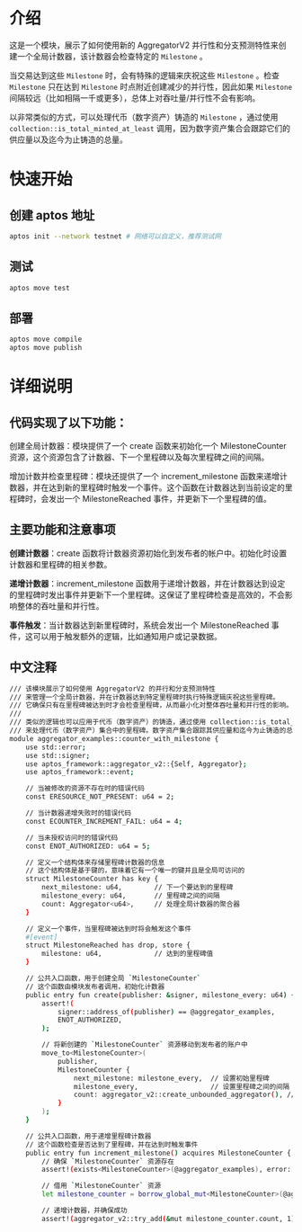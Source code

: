 # 介绍
这是一个模块，展示了如何使用新的 AggregatorV2 并行性和分支预测特性来创建一个全局计数器，该计数器会检查特定的 `Milestone` 。

当交易达到这些 `Milestone` 时，会有特殊的逻辑来庆祝这些 `Milestone` 。检查 `Milestone` 只在达到 `Milestone` 时点附近创建减少的并行性，因此如果 `Milestone` 间隔较远（比如相隔一千或更多），总体上对吞吐量/并行性不会有影响。

以非常类似的方式，可以处理代币（数字资产）铸造的 `Milestone` ，通过使用
`collection::is_total_minted_at_least`
调用，因为数字资产集合会跟踪它们的供应量以及迄今为止铸造的总量。

# 快速开始

## 创建 aptos 地址

```bash
aptos init --network testnet # 网络可以自定义，推荐测试网
```


## 测试
```bash
aptos move test
```

## 部署
```bash
aptos move compile
aptos move publish
```



# 详细说明

## 代码实现了以下功能：

创建全局计数器：模块提供了一个 create 函数来初始化一个 MilestoneCounter 资源，这个资源包含了计数器、下一个里程碑以及每次里程碑之间的间隔。

增加计数并检查里程碑：模块还提供了一个 increment_milestone 函数来递增计数器，并在达到新的里程碑时触发一个事件。这个函数在计数器达到当前设定的里程碑时，会发出一个 MilestoneReached 事件，并更新下一个里程碑的值。


## 主要功能和注意事项

**创建计数器**：create 函数将计数器资源初始化到发布者的帐户中。初始化时设置计数器和里程碑的相关参数。

**递增计数器**：increment_milestone 函数用于递增计数器，并在计数器达到设定的里程碑时发出事件并更新下一个里程碑。这保证了里程碑检查是高效的，不会影响整体的吞吐量和并行性。

**事件触发**：当计数器达到新里程碑时，系统会发出一个 MilestoneReached 事件，这可以用于触发额外的逻辑，比如通知用户或记录数据。

## 中文注释
```bash
/// 该模块展示了如何使用 AggregatorV2 的并行和分支预测特性
/// 来管理一个全局计数器，并在计数器达到特定里程碑时执行特殊逻辑庆祝这些里程碑。
/// 它确保只有在里程碑被达到时才会检查里程碑，从而最小化对整体吞吐量和并行性的影响。
///
/// 类似的逻辑也可以应用于代币（数字资产）的铸造，通过使用 collection::is_total_minted_at_least 函数
/// 来处理代币（数字资产）集合中的里程碑。数字资产集合跟踪其供应量和迄今为止铸造的总量。
module aggregator_examples::counter_with_milestone {
    use std::error;
    use std::signer;
    use aptos_framework::aggregator_v2::{Self, Aggregator};
    use aptos_framework::event;

    // 当被修改的资源不存在时的错误代码
    const ERESOURCE_NOT_PRESENT: u64 = 2;

    // 当计数器递增失败时的错误代码
    const ECOUNTER_INCREMENT_FAIL: u64 = 4;

    // 当未授权访问时的错误代码
    const ENOT_AUTHORIZED: u64 = 5;

    // 定义一个结构体来存储里程碑计数器的信息
    // 这个结构体是基于键的，意味着它有一个唯一的键并且是全局可访问的
    struct MilestoneCounter has key {
        next_milestone: u64,        // 下一个要达到的里程碑
        milestone_every: u64,       // 里程碑之间的间隔
        count: Aggregator<u64>,     // 处理全局计数器的聚合器
    }

    // 定义一个事件，当里程碑被达到时将会触发这个事件
    #[event]
    struct MilestoneReached has drop, store {
        milestone: u64,             // 达到的里程碑值
    }

    // 公共入口函数，用于创建全局 `MilestoneCounter`
    // 这个函数由模块发布者调用，初始化计数器
    public entry fun create(publisher: &signer, milestone_every: u64) {
        assert!(
            signer::address_of(publisher) == @aggregator_examples,
            ENOT_AUTHORIZED,
        );

        // 将新创建的 `MilestoneCounter` 资源移动到发布者的账户中
        move_to<MilestoneCounter>(
            publisher,
            MilestoneCounter {
                next_milestone: milestone_every,  // 设置初始里程碑
                milestone_every,                  // 设置里程碑之间的间隔
                count: aggregator_v2::create_unbounded_aggregator(), // 为计数器创建一个无限聚合器
            }
        );
    }

    // 公共入口函数，用于递增里程碑计数器
    // 这个函数检查是否达到了里程碑，并在达到时触发事件
    public entry fun increment_milestone() acquires MilestoneCounter {
        // 确保 `MilestoneCounter` 资源存在
        assert!(exists<MilestoneCounter>(@aggregator_examples), error::invalid_argument(ERESOURCE_NOT_PRESENT));

        // 借用 `MilestoneCounter` 资源
        let milestone_counter = borrow_global_mut<MilestoneCounter>(@aggregator_examples);

        // 递增计数器，并确保成功
        assert!(aggregator_v2::try_add(&mut milestone_counter.count, 1),

```